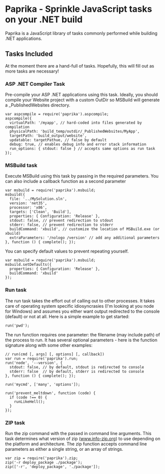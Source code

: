 # Paprika - Sprinkle JavaScript tasks on your .NET build

Paprika is a JavaScript library of tasks commonly performed while building .NET applications.

## Tasks Included

At the moment there are a hand-full of tasks. Hopefully, this will fill out as more tasks are necessary!

### ASP .NET Compiler Task

Pre-compile your ASP .NET applications using this task. Ideally, you should compile your Website project with a custom OutDir so MSBuild will generate a \_PublishedWebsites directory.

    var aspcompile = require('paprika').aspcompile;
    aspcompile({
      virtualPath: '/myapp', // hard-coded into files generated by compilation
      physicalPath: 'build_temp/outdir/_PublishedWebsites/MyApp',
      targetPath: 'build_output/website',
      updatable: targetPathue, // false by default
      debug: true, // enables debug info and error stack information
      run_options: { stdout: false } // accepts same options as run task
    });

### MSBuild task

Execute MSBuild using this task by passing in the required parameters. You can also include a callback function as a second parameter

    var msbuild = require('paprika').msbuild;
    msbuild({
      file: '../MySolution.sln',
      version: 'net35',
      processor: 'x86',
      targets: ['Clean', 'Build'],
      properties: { Configuration: 'Release' },
      stdout: false, // prevent redirection to stdout
      stderr: false, // prevent redirection to stderr
      buildCommand: 'xbuild', // customize the location of MSBuild.exe (or xbuild)
      extraParameters: '/nologo /version' // add any additional parameters
    }, function () { complete(); });

You can specify default values to prevent repeating yourself.

    var msbuild = require('paprika').msbuild;
    msbuild.setDefaults({
      properties: { Configuration: 'Release' },
      buildCommand: 'xbuild'
    });

### Run task

The run task takes the effort out of calling out to other processes. It takes care of operating system specific idiosyncrasies (I'm looking at you node for Windows) and assumes you either want output redirected to the console (default) or not at all. Here is a simple example to get started:

    run('pwd');

The run function requires one parameter: the filename (may include path) of the process to run. It has several optional parameters - here is the function signature along with some other examples:

    // run(cmd [, args] [, options] [, callback])
    var run = require('paprika').run;
    run('node', '--version', {
      stdout: false, // by default, stdout is redirected to console
      stderr: false  // by default, stderr is redirected to console
    }, function () { complete(); });

    run('mycmd', ['many', 'options']);

    run('prevent_meltdown', function (code) {
      if (code !== 0) {
        runLikeHell();
      }
    });

### ZIP task

Run the zip command with the passed in command line arguments. This task determines what version of zip (www.info-zip.org) to use depending on the platform and architecture. The zip function accepts command line parameters as either a single string, or an array of strings.

    var zip = require('paprika').zip;
    zip('-r deploy_package ./package');
    zip(['-r', 'deploy_package', './package']);
